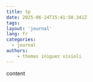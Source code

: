 ```yaml
---
title: tp
date: 2025-06-24T15:41:50.341Z
tags:
layout: 'journal'
lang: fr
categories: 
  - journal
authors:
    - thomas iniguez visioli
---
```

content 